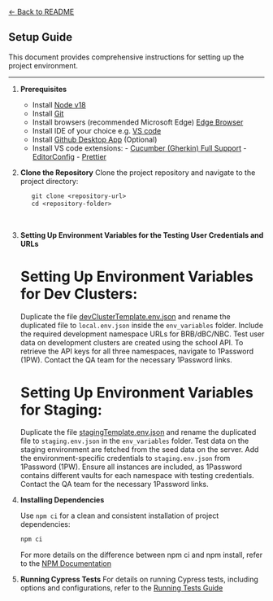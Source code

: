 [← Back to README](../README.md)

## Setup Guide

This document provides comprehensive instructions for setting up the project environment.

---

1. **Prerequisites**
   <br>

   - Install [Node v18](https://nodejs.org/dist/)
   - Install [Git](https://git-scm.com/downloads)
   - Install browsers (recommended Microsoft Edge) [Edge Browser](https://www.microsoft.com/de-de/edge/download?form=MA13FJ)
   - Install IDE of your choice e.g. [VS code](https://code.visualstudio.com/download)
   - Install [Github Desktop App](https://desktop.github.com/) (Optional)
   - Install VS code extensions: - [Cucumber (Gherkin) Full Support](https://marketplace.visualstudio.com/items?itemName=alexkrechik.cucumberautocomplete) - [EditorConfig](https://marketplace.visualstudio.com/items?itemName=EditorConfig.EditorConfig) - [Prettier](https://marketplace.visualstudio.com/items?itemName=esbenp.prettier-vscode)
     <br>

2. **Clone the Repository**
   Clone the project repository and navigate to the project directory:
   <br>

   ```txt
      git clone <repository-url>
      cd <repository-folder>
   ```

   <br>

3. **Setting Up Environment Variables for the Testing User Credentials and URLs**
   <br>

   # Setting Up Environment Variables for Dev Clusters:

   Duplicate the file [devClusterTemplate.env.json](../env_variables/devClusterTemplate.env.json) and rename the duplicated file to `local.env.json` inside the `env_variables` folder.
   Include the required development namespace URLs for BRB/dBC/NBC.
   Test user data on development clusters are created using the school API.
   To retrieve the API keys for all three namespaces, navigate to 1Password (1PW).
   Contact the QA team for the necessary 1Password links.

   # Setting Up Environment Variables for Staging:

   Duplicate the file [stagingTemplate.env.json](../env_variables/stagingTemplate.env.json) and rename the duplicated file to `staging.env.json` in the `env_variables` folder.
   Test data on the staging environment are fetched from the seed data on the server.
   Add the environment-specific credentials to `staging.env.json` from 1Password (1PW).
   Ensure all instances are included, as 1Password contains different vaults for each namespace with testing credentials.
   Contact the QA team for the necessary 1Password links.

4. **Installing Dependencies**

   Use `npm ci` for a clean and consistent installation of project dependencies:
   <br>

   ```txt
   npm ci
   ```

   For more details on the difference between npm ci and npm install, refer to the [NPM Documentation](https://docs.npmjs.com/cli/v10/commands/npm-ci)
   <br>

5. **Running Cypress Tests**
   For details on running Cypress tests, including options and configurations, refer to the [Running Tests Guide](running_tests_guide.md)
